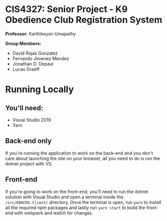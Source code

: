# CIS4327: Senior Project - K9 Obedience Club Registration System

**Professor:** Karthikeyan Umapathy

**Group Members:**
- David Rojas Gonzalez
- Fernando Jimenez Mendez
- Jonathan D. Depaul
- Lucas Graeff

# Running Locally
## You'll need:
- Visual Studio 2019
- Yarn

## Back-end only
If you're running the application to work on the back-end and you don't care about launching the site on your browser, all you need to do is run the dotnet project with VS.

## Front-end
If you're going to work on the front-end, you'll need to run the dotnet solution with Visual Studio and open a terminal inside the `/src/K9OCRS.Client/` directory. Once the terminal is open, run `yarn` to install all the required npm packages and lastly run `yarn start` to build the front-end with webpack and watch for changes.
